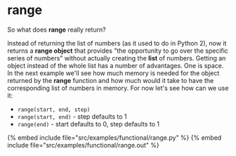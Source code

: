 # range

So what does **range** really return?

Instead of returning the list of numbers (as it used to do in Python 2), now it returns a **range object** that provides "the opportunity to go over
the specific series of numbers" without actually creating the **list** of numbers. Getting an object instead of the whole list has a number of advantages.
One is space. In the next example we'll see how much memory is needed for the object returned by the **range** function and
how much would it take to have the corresponding list of numbers in memory. For now let's see how can we use it:

* `range(start, end, step)`
* `range(start, end)` - step defaults to 1
* `range(end)` - start defaults to 0, step defaults to 1

{% embed include file="src/examples/functional/range.py" %}
{% embed include file="src/examples/functional/range.out" %}



